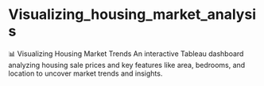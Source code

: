 # Visualizing_housing_market_analysis
📊 Visualizing Housing Market Trends An interactive Tableau dashboard analyzing housing sale prices and key features like area, bedrooms, and location to uncover market trends and insights.
